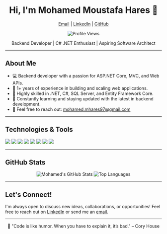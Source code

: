 <h1 align="center">Hi, I'm Mohamed Moustafa Hares 👋</h1>

<p align="center">
  <a href="mailto:mohamed.mhares97@gmail.com">Email</a> |
  <a href="https://www.linkedin.com/in/mohamed-hares-117529182">LinkedIn</a> |
  <a href="https://github.com/mohamedmhares">GitHub</a>
</p>

<p align="center">
  <img src="https://komarev.com/ghpvc/?username=mohamedmhares&style=flat-square" alt="Profile Views" />
</p>

<p align="center">Backend Developer | C# .NET Enthusiast | Aspiring Software Architect</p>

---

<h2>About Me</h2>
<ul>
  <li>💻 Backend developer with a passion for ASP.NET Core, MVC, and Web APIs.</li>
  <li>🔨 1+ years of experience in building and scaling web applications.</li>
  <li>🎯 Highly skilled in .NET, C#, SQL Server, and Entity Framework Core.</li>
  <li>🚀 Constantly learning and staying updated with the latest in backend development.</li>
  <li>📧 Feel free to reach out: <a href="mailto:mohamed.mhares97@gmail.com">mohamed.mhares97@gmail.com</a></li>
</ul>

---

<h2>Technologies & Tools</h2>
<p>
  <img src="https://img.shields.io/badge/-C%23-239120?style=for-the-badge&logo=csharp&logoColor=white" />
  <img src="https://img.shields.io/badge/-.NET-512BD4?style=for-the-badge&logo=dotnet&logoColor=white" />
  <img src="https://img.shields.io/badge/-ASP.NET_Core-512BD4?style=for-the-badge&logo=dotnet&logoColor=white" />
  <img src="https://img.shields.io/badge/-SQL_Server-CC2927?style=for-the-badge&logo=microsoftsqlserver&logoColor=white" />
  <img src="https://img.shields.io/badge/-Entity_Framework_Core-512BD4?style=for-the-badge&logo=dotnet&logoColor=white" />
  <img src="https://img.shields.io/badge/-JavaScript-F7DF1E?style=for-the-badge&logo=javascript&logoColor=black" />
  <img src="https://img.shields.io/badge/-Git-F05032?style=for-the-badge&logo=git&logoColor=white" />
  <img src="https://img.shields.io/badge/-Visual_Studio-5C2D91?style=for-the-badge&logo=visualstudio&logoColor=white" />
</p>

---

<h2>GitHub Stats</h2>
<p align="center">
  <img src="https://github-readme-stats.vercel.app/api?username=mohamedmhares&show_icons=true&theme=radical" alt="Mohamed's GitHub Stats" />
  <img src="https://github-readme-stats.vercel.app/api/top-langs/?username=mohamedmhares&layout=compact&theme=radical" alt="Top Languages" />
</p>

---

<h2>Let's Connect!</h2>
<p>
  I'm always open to discuss new ideas, collaborations, or opportunities! Feel free to reach out on <a href="https://www.linkedin.com/in/mohamed-hares-117529182">LinkedIn</a> or send me an <a href="mailto:mohamed.mhares97@gmail.com">email</a>.
</p>

---

<p align="center">🚀 "Code is like humor. When you have to explain it, it’s bad." – Cory House</p>
